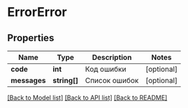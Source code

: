 # ErrorError

## Properties
Name | Type | Description | Notes
------------ | ------------- | ------------- | -------------
**code** | **int** | Код ошибки | [optional] 
**messages** | **string[]** | Список ошибок | [optional] 

[[Back to Model list]](../README.md#documentation-for-models) [[Back to API list]](../README.md#documentation-for-api-endpoints) [[Back to README]](../README.md)

